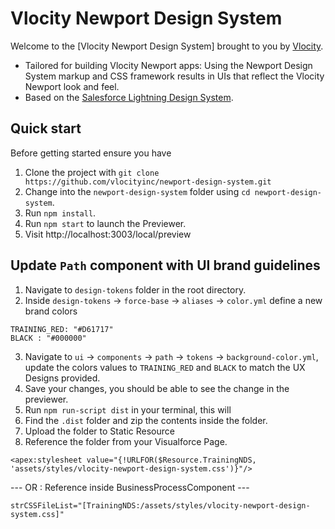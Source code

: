 # Vlocity Newport Design System

Welcome to the [Vlocity Newport Design System] brought to you by [Vlocity](https://vlocity.com).

* Tailored for building Vlocity Newport apps: Using the Newport Design System markup and CSS framework results in UIs that reflect the Vlocity Newport look and feel.
* Based on the [Salesforce Lightning Design System](https://lightningdesignsystem.com).

## Quick start

Before getting started ensure you have 

1. Clone the project with `git clone https://github.com/vlocityinc/newport-design-system.git`
2. Change into the `newport-design-system` folder using `cd newport-design-system`.
3. Run `npm install`. 
4. Run `npm start` to launch the Previewer.
5. Visit http://localhost:3003/local/preview

## Update `Path` component with UI brand guidelines
1. Navigate to `design-tokens` folder in the root directory.
2. Inside `design-tokens` -> `force-base` -> `aliases` -> `color.yml` define a new brand colors 
```
TRAINING_RED: "#D61717"
BLACK : "#000000"
```
3. Navigate to `ui` -> `components` -> `path` -> `tokens` -> `background-color.yml`, update the colors values to `TRAINING_RED` and `BLACK` to match the UX Designs provided.
4. Save your changes, you should be able to see the change in the previewer. 
5. Run `npm run-script dist` in your terminal, this will 
6. Find the `.dist` folder and zip the contents inside the folder.
7. Upload the folder to Static Resource
8. Reference the folder from your Visualforce Page.
```
<apex:stylesheet value="{!URLFOR($Resource.TrainingNDS, 'assets/styles/vlocity-newport-design-system.css')}"/>
```
--- OR : Reference inside BusinessProcessComponent ---
```
strCSSFileList="[TrainingNDS:/assets/styles/vlocity-newport-design-system.css]"
```
